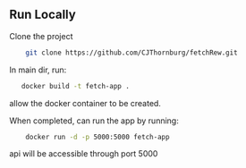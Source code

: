 ## Run Locally

Clone the project

```bash
    git clone https://github.com/CJThornburg/fetchRew.git
```

In main dir, run:

```bash
   docker build -t fetch-app .
```
allow the docker container to be created.

When completed, can run the app by running:

```bash
    docker run -d -p 5000:5000 fetch-app
```

api will be accessible through port 5000
